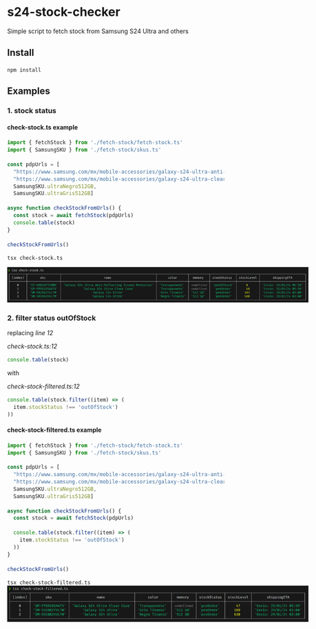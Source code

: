 # s24-stock-checker
Simple script to fetch stock from Samsung S24 Ultra and others

## Install

`npm install`
## Examples
### 1. stock status

#### check-stock.ts example
```typescript
import { fetchStock } from './fetch-stock/fetch-stock.ts'
import { SamsungSKU } from './fetch-stock/skus.ts'

const pdpUrls = [
  "https://www.samsung.com/mx/mobile-accessories/galaxy-s24-ultra-anti-reflecting-screen-protector-transparent-ef-us928ctegmx",
  "https://www.samsung.com/mx/mobile-accessories/galaxy-s24-ultra-clear-case-transparent-gp-fps928saatx/",
  SamsungSKU.ultraNegro512GB,
  SamsungSKU.ultraGris512GB]

async function checkStockFromUrls() {
  const stock = await fetchStock(pdpUrls)
  console.table(stock)
}

checkStockFromUrls()
```

`tsx check-stock.ts`

<img src="img/s24-stock-checker-2.png" style="max-width:700px">

### 2. filter status outOfStock

replacing *line 12*

*check-stock.ts:12*
```typescript
console.table(stock)
```
with

*check-stock-filtered.ts:12*
```typescript
console.table(stock.filter((item) => (
  item.stockStatus !== 'outOfStock')
))

```
#### check-stock-filtered.ts example
```typescript
import { fetchStock } from './fetch-stock/fetch-stock.ts'
import { SamsungSKU } from './fetch-stock/skus.ts'

const pdpUrls = [
  "https://www.samsung.com/mx/mobile-accessories/galaxy-s24-ultra-anti-reflecting-screen-protector-transparent-ef-us928ctegmx",
  "https://www.samsung.com/mx/mobile-accessories/galaxy-s24-ultra-clear-case-transparent-gp-fps928saatx/",
  SamsungSKU.ultraNegro512GB,
  SamsungSKU.ultraGris512GB]

async function checkStockFromUrls() {
  const stock = await fetchStock(pdpUrls)

  console.table(stock.filter((item) => (
    item.stockStatus !== 'outOfStock')
  ))
}

checkStockFromUrls()
```

`tsx check-stock-filtered.ts`
<img src="img/s24-stock-checker-3.png" style="max-width:700px">